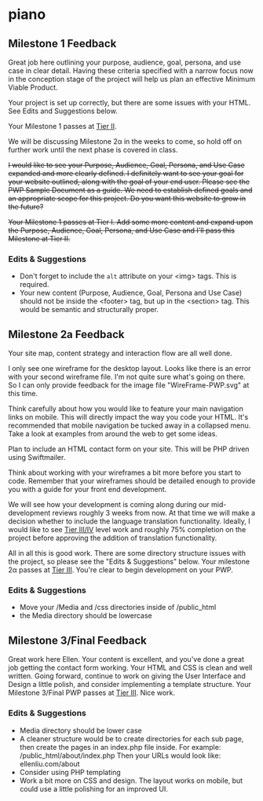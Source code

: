 # piano

## Milestone 1 Feedback 
Great job here outlining your purpose, audience, goal, persona, and use case in clear detail. Having these criteria  specified with a narrow focus now in the conception stage of the project will help us plan an effective Minimum Viable Product.

Your project is set up correctly, but there are some issues with your HTML. See Edits and Suggestions below.

Your Milestone 1 passes at [Tier II](https://bootcamp-coders.cnm.edu/projects/personal/rubric/).

We will be discussing Milestone 2&alpha; in the weeks to come, so hold off on further work until the next phase is covered in class.

~~I would like to see your Purpose, Audience, Goal, Persona, and Use Case expanded and more clearly defined. I definitely want to see your goal for your website outlined, along with the goal of your end user. Please see the PWP Sample Document as a guide. We need to establish defined goals and an appropriate scope for this project. Do you want this website to grow in the future?~~

~~Your Milestone 1 passes at Tier I. Add some more content and expand upon the Purpose, Audience, Goal, Persona, and Use Case and I'll pass this Milestone at Tier II.~~

### Edits &amp; Suggestions
- Don't forget to include the `alt` attribute on your &lt;img&gt; tags. This is required.
- Your new content (Purpose, Audience, Goal, Persona and Use Case) should not be inside the &lt;footer&gt; tag, but up in the &lt;section&gt; tag. This would be semantic and structurally proper.

## Milestone 2a Feedback
Your site map, content strategy and interaction flow are all well done.

I only see one wireframe for the desktop layout. Looks like there is an error with your second wireframe file. I'm not quite sure what's going on there. So I can only provide feedback for the image file "WireFrame-PWP.svg" at this time.

Think carefully about how you would like to feature your main navigation links on mobile. This will directly impact the way you code your HTML. It's recommended that mobile navigation be tucked away in a collapsed menu. Take a look at examples from around the web to get some ideas.

Plan to include an HTML contact form on your site. This will be PHP driven using Swiftmailer.

Think about working with your wireframes a bit more before you start to code. Remember that your wireframes should be detailed enough to provide you with a guide for your front end development.

We will see how your development is coming along during our mid-development reviews roughly 3 weeks from now. At that time we will make a decision whether to include the language translation functionality. Ideally, I would like to see [Tier III/IV](https://bootcamp-coders.cnm.edu/projects/personal/rubric/) level work and roughly 75% completion on the project before approving the addition of translation functionality.

All in all this is good work. There are some directory structure issues with the project, so please see the "Edits &amp; Suggestions" below. Your milestone 2&alpha; passes at [Tier III](https://bootcamp-coders.cnm.edu/projects/personal/rubric/). You're clear to begin development on your PWP.

### Edits &amp; Suggestions
- Move your /Media and /css directories inside of /public_html
- the Media directory should be lowercase


## Milestone 3/Final Feedback
Great work here Ellen. Your content is excellent, and you've done a great job getting the contact form working. Your HTML and CSS is clean and well written. Going forward, continue to work on giving the User Interface and Design a little polish, and consider implementing a template structure. Your Milestone 3/Final PWP passes at [Tier III](https://bootcamp-coders.cnm.edu/projects/personal/rubric/). Nice work.

### Edits &amp; Suggestions
- Media directory should be lower case
- A cleaner structure would be to create directories for each sub page, then create the pages in an index.php file inside. For example: /public_html/about/index.php Then your URLs would look like: ellenliu.com/about
- Consider using PHP templating
- Work a bit more on CSS and design. The layout works on mobile, but could use a little polishing for an improved UI.
